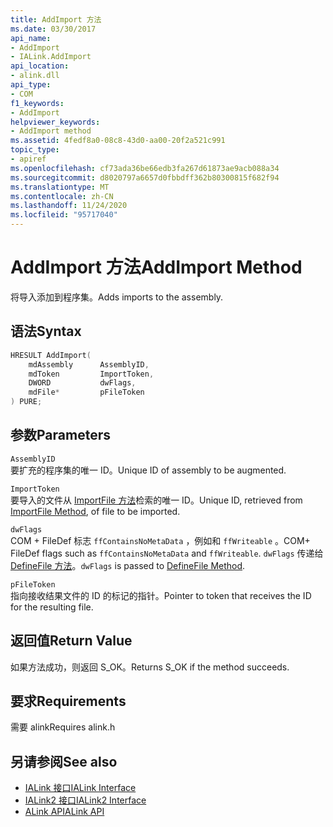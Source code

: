 ```yaml
---
title: AddImport 方法
ms.date: 03/30/2017
api_name:
- AddImport
- IALink.AddImport
api_location:
- alink.dll
api_type:
- COM
f1_keywords:
- AddImport
helpviewer_keywords:
- AddImport method
ms.assetid: 4fedf8a0-08c8-43d0-aa00-20f2a521c991
topic_type:
- apiref
ms.openlocfilehash: cf73ada36be66edb3fa267d61873ae9acb088a34
ms.sourcegitcommit: d8020797a6657d0fbbdff362b80300815f682f94
ms.translationtype: MT
ms.contentlocale: zh-CN
ms.lasthandoff: 11/24/2020
ms.locfileid: "95717040"
---
```

# <a name="addimport-method"></a><span data-ttu-id="f595b-102">AddImport 方法</span><span class="sxs-lookup"><span data-stu-id="f595b-102">AddImport Method</span></span>

<span data-ttu-id="f595b-103">将导入添加到程序集。</span><span class="sxs-lookup"><span data-stu-id="f595b-103">Adds imports to the assembly.</span></span>  
  
## <a name="syntax"></a><span data-ttu-id="f595b-104">语法</span><span class="sxs-lookup"><span data-stu-id="f595b-104">Syntax</span></span>  
  
```cpp  
HRESULT AddImport(  
    mdAssembly      AssemblyID,  
    mdToken         ImportToken,  
    DWORD           dwFlags,  
    mdFile*         pFileToken  
) PURE;  
```  
  
## <a name="parameters"></a><span data-ttu-id="f595b-105">参数</span><span class="sxs-lookup"><span data-stu-id="f595b-105">Parameters</span></span>  

 `AssemblyID`  
 <span data-ttu-id="f595b-106">要扩充的程序集的唯一 ID。</span><span class="sxs-lookup"><span data-stu-id="f595b-106">Unique ID of assembly to be augmented.</span></span>  
  
 `ImportToken`  
 <span data-ttu-id="f595b-107">要导入的文件从 [ImportFile 方法](importfile-method.md)检索的唯一 ID。</span><span class="sxs-lookup"><span data-stu-id="f595b-107">Unique ID, retrieved from [ImportFile Method](importfile-method.md), of file to be imported.</span></span>  
  
 `dwFlags`  
 <span data-ttu-id="f595b-108">COM + FileDef 标志 `ffContainsNoMetaData` ，例如和 `ffWriteable` 。</span><span class="sxs-lookup"><span data-stu-id="f595b-108">COM+ FileDef flags such as `ffContainsNoMetaData` and `ffWriteable`.</span></span> <span data-ttu-id="f595b-109">`dwFlags` 传递给 [DefineFile 方法](../metadata/imetadataassemblyemit-definefile-method.md)。</span><span class="sxs-lookup"><span data-stu-id="f595b-109">`dwFlags` is passed to [DefineFile Method](../metadata/imetadataassemblyemit-definefile-method.md).</span></span>  
  
 `pFileToken`  
 <span data-ttu-id="f595b-110">指向接收结果文件的 ID 的标记的指针。</span><span class="sxs-lookup"><span data-stu-id="f595b-110">Pointer to token that receives the ID for the resulting file.</span></span>  
  
## <a name="return-value"></a><span data-ttu-id="f595b-111">返回值</span><span class="sxs-lookup"><span data-stu-id="f595b-111">Return Value</span></span>  

 <span data-ttu-id="f595b-112">如果方法成功，则返回 S_OK。</span><span class="sxs-lookup"><span data-stu-id="f595b-112">Returns S_OK if the method succeeds.</span></span>  
  
## <a name="requirements"></a><span data-ttu-id="f595b-113">要求</span><span class="sxs-lookup"><span data-stu-id="f595b-113">Requirements</span></span>  

 <span data-ttu-id="f595b-114">需要 alink</span><span class="sxs-lookup"><span data-stu-id="f595b-114">Requires alink.h</span></span>  
  
## <a name="see-also"></a><span data-ttu-id="f595b-115">另请参阅</span><span class="sxs-lookup"><span data-stu-id="f595b-115">See also</span></span>

- [<span data-ttu-id="f595b-116">IALink 接口</span><span class="sxs-lookup"><span data-stu-id="f595b-116">IALink Interface</span></span>](ialink-interface.md)
- [<span data-ttu-id="f595b-117">IALink2 接口</span><span class="sxs-lookup"><span data-stu-id="f595b-117">IALink2 Interface</span></span>](ialink2-interface.md)
- [<span data-ttu-id="f595b-118">ALink API</span><span class="sxs-lookup"><span data-stu-id="f595b-118">ALink API</span></span>](index.md)
